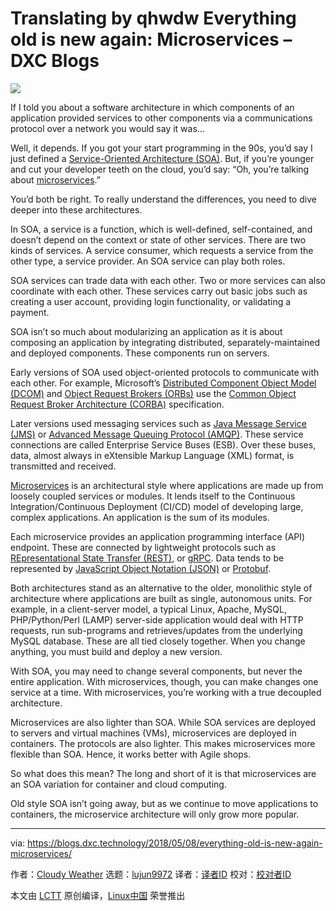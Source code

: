 Translating by qhwdw
Everything old is new again: Microservices – DXC Blogs
======
![](https://csccommunity.files.wordpress.com/2018/05/old-building-with-modern-addition.jpg?w=610)

If I told you about a software architecture in which components of an application provided services to other components via a communications protocol over a network you would say it was…

Well, it depends. If you got your start programming in the 90s, you’d say I just defined a [Service-Oriented Architecture (SOA)][1]. But, if you’re younger and cut your developer teeth on the cloud, you’d say: “Oh, you’re talking about [microservices][2].”

You’d both be right. To really understand the differences, you need to dive deeper into these architectures.

In SOA, a service is a function, which is well-defined, self-contained, and doesn’t depend on the context or state of other services. There are two kinds of services. A service consumer, which requests a service from the other type, a service provider. An SOA service can play both roles.

SOA services can trade data with each other. Two or more services can also coordinate with each other. These services carry out basic jobs such as creating a user account, providing login functionality, or validating a payment.

SOA isn’t so much about modularizing an application as it is about composing an application by integrating distributed, separately-maintained and deployed components. These components run on servers.

Early versions of SOA used object-oriented protocols to communicate with each other. For example, Microsoft’s [Distributed Component Object Model (DCOM)][3] and [Object Request Brokers (ORBs)][4] use the [Common Object Request Broker Architecture (CORBA)][5] specification.

Later versions used messaging services such as [Java Message Service (JMS)][6] or [Advanced Message Queuing Protocol (AMQP)][7]. These service connections are called Enterprise Service Buses (ESB). Over these buses, data, almost always in eXtensible Markup Language (XML) format, is transmitted and received.

[Microservices][2] is an architectural style where applications are made up from loosely coupled services or modules. It lends itself to the Continuous Integration/Continuous Deployment (CI/CD) model of developing large, complex applications. An application is the sum of its modules.

Each microservice provides an application programming interface (API) endpoint. These are connected by lightweight protocols such as [REpresentational State Transfer (REST)][8], or [gRPC][9]. Data tends to be represented by [JavaScript Object Notation (JSON)][10] or [Protobuf][11].

Both architectures stand as an alternative to the older, monolithic style of architecture where applications are built as single, autonomous units. For example, in a client-server model, a typical Linux, Apache, MySQL, PHP/Python/Perl (LAMP) server-side application would deal with HTTP requests, run sub-programs and retrieves/updates from the underlying MySQL database. These are all tied closely together. When you change anything, you must build and deploy a new version.

With SOA, you may need to change several components, but never the entire application. With microservices, though, you can make changes one service at a time. With microservices, you’re working with a true decoupled architecture.

Microservices are also lighter than SOA. While SOA services are deployed to servers and virtual machines (VMs), microservices are deployed in containers. The protocols are also lighter. This makes microservices more flexible than SOA. Hence, it works better with Agile shops.

So what does this mean? The long and short of it is that microservices are an SOA variation for container and cloud computing.

Old style SOA isn’t going away, but as we continue to move applications to containers, the microservice architecture will only grow more popular.


--------------------------------------------------------------------------------

via: https://blogs.dxc.technology/2018/05/08/everything-old-is-new-again-microservices/

作者：[Cloudy Weather][a]
选题：[lujun9972](https://github.com/lujun9972)
译者：[译者ID](https://github.com/译者ID)
校对：[校对者ID](https://github.com/校对者ID)

本文由 [LCTT](https://github.com/LCTT/TranslateProject) 原创编译，[Linux中国](https://linux.cn/) 荣誉推出

[a]:https://blogs.dxc.technology/author/steven-vaughan-nichols/
[1]:https://www.service-architecture.com/articles/web-services/service-oriented_architecture_soa_definition.html
[2]:http://microservices.io/
[3]:https://technet.microsoft.com/en-us/library/cc958799.aspx
[4]:https://searchmicroservices.techtarget.com/definition/Object-Request-Broker-ORB
[5]:http://www.corba.org/
[6]:https://docs.oracle.com/javaee/6/tutorial/doc/bncdq.html
[7]:https://www.amqp.org/
[8]:https://www.service-architecture.com/articles/web-services/representational_state_transfer_rest.html
[9]:https://grpc.io/
[10]:https://www.json.org/
[11]:https://github.com/google/protobuf/
